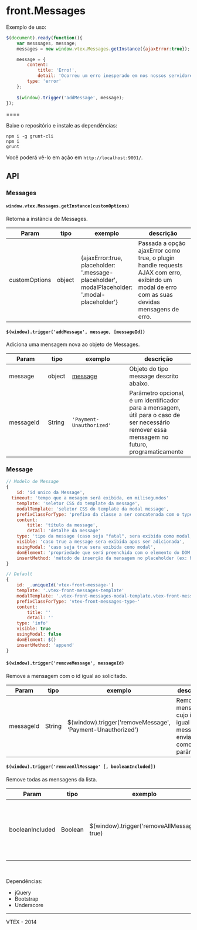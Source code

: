 # front.Messages

Exemplo de uso:
```javascript
$(document).ready(function(){
	var messsages, message;
	messages = new window.vtex.Messages.getInstance({ajaxError:true});

	message = {
		content: 
			title: 'Erro!',
			detail: 'Ocorreu um erro inesperado em nos nossos servidores.'
		type: 'error'
	};
	
	$(window).trigger('addMessage', message);	
});
```
====

Baixe o repositório e instale as dependências:

```console
npm i -g grunt-cli
npm i
grunt
```

Você poderá vê-lo em ação em `http://localhost:9001/`.

## API

### Messages

<h4 id="Messages()"><code>window.vtex.Messages.getInstance(customOptions)</code></h4>
<p>Retorna a instância de Messages.</p>
<table class="table table-bordered table-striped">
	<thead>
		<tr>
			<th style="width: 90px;">Param</th>
			<th style="width: 50px;">tipo</th>
			<th style="width: 140px;">exemplo</th>
			<th>descrição</th>
		</tr>
	</thead>
	<tbody>
		<tr>
			<td>customOptions</td>
			<td>object</td>
			<td>{ajaxError:true, placeholder: '.message-placeholder', modalPlaceholder: '.modal-placeholder'}</td>
			<td>Passada a opção ajaxError como true, o plugin handle requests AJAX com erro, exibindo um modal de erro com as suas devidas mensagens de erro.</td>
		</tr>
	</tbody>
</table>

<h4 id="addMessage()"><code>$(window).trigger('addMessage', message, [messageId])</code></h4>
<p>Adiciona uma mensagem nova ao objeto de Messages.</p>
<table class="table table-bordered table-striped">
	<thead>
		<tr>
			<th style="width: 90px;">Param</th>
			<th style="width: 50px;">tipo</th>
			<th style="width: 140px;">exemplo</th>
			<th>descrição</th>
		</tr>
	</thead>
	<tbody>
		<tr>
			<td>message</td>
			<td>object</td>
			<td><a href="#message">message</a></td>
			<td>Objeto do tipo message descrito abaixo.</td>
		</tr>
		<tr>
			<td>messageId</td>
			<td>String</td>
			<td><code>'Payment-Unauthorized'</code></td>
			<td>Parâmetro opcional, é um identificador para a mensagem, útil para o caso de ser necessário remover essa 
			mensagem no futuro, programaticamente</td>
		</tr>
	</tbody>
</table>

### Message

```javascript
// Modelo de Message
{
	id: 'id unico da Message',
  timeout: 'tempo que a mesagem será exibida, em milisegundos'
	template: 'seletor CSS do template da message',
	modalTemplate: 'seletor CSS do template da modal message',
	prefixClassForType: 'prefixo da classe a ser concatenada com o type'
	content:
		title: 'título da message',
		detail: 'detalhe da message'
	type: 'tipo da message (caso seja "fatal", sera exibida como modal, tipos disponíveis são ["success", "info", "warning", "danger", "fatal", "error"])',
	visible: 'caso true a message sera exibida apos ser adicionada',
	usingModal: 'caso seja true sera exibida como modal',
	domElement: 'propriedade que será preenchida com o elemento do DOM da message',
	insertMethod: 'método de inserção da mensagem no placeholder (ex: html, append, prepend, etc)'
}

// Default
{
	id: _.uniqueId('vtex-front-message-')
	template: '.vtex-front-messages-template'
	modalTemplate: '.vtex-front-messages-modal-template.vtex-front-messages-modal-template-default'
	prefixClassForType: 'vtex-front-messages-type-'
	content:
		title: ''
		detail: ''
	type: 'info'
	visible: true
	usingModal: false
	domElement: $()
	insertMethod: 'append'
}
```

<h4 id="removeMessage()"><code>$(window).trigger('removeMessage', messageId)</code></h4>
<p>Remove a mensagem com o id igual ao solicitado.</p>
<table class="table table-bordered table-striped">
	<thead>
		<tr>
			<th style="width: 90px;">Param</th>
			<th style="width: 50px;">tipo</th>
			<th style="width: 140px;">exemplo</th>
			<th>descrição</th>
		</tr>
	</thead>
	<tbody>
		<tr>
			<td>messageId</td>
			<td>String</td>
			<td>$(window).trigger('removeMessage', 'Payment-Unauthorized')</td>
			<td>Remove a mensagem cujo id é igual ao messageId enviado como parâmetro</td>
		</tr>
	</tbody>
</table>

<h4 id="removeAllMessages()"><code>$(window).trigger('removeAllMessage' [, booleanIncluded])</code></h4>
<p>Remove todas as mensagens da lista.</p>
<table class="table table-bordered table-striped">
	<thead>
		<tr>
			<th style="width: 90px;">Param</th>
			<th style="width: 50px;">tipo</th>
			<th style="width: 140px;">exemplo</th>
			<th>descrição</th>
		</tr>
	</thead>
	<tbody>
		<tr>
			<td>booleanIncluded</td>
			<td>Boolean</td>
			<td>$(window).trigger('removeAllMessage', true)</td>
			<td>O parâmetro booleanIncluded define se as mensagens exibidas em modais também devem ser excluídas</td>
		</tr>
	</tbody>
</table>

<br>

Dependências:
- jQuery
- Bootstrap
- Underscore

------

VTEX - 2014